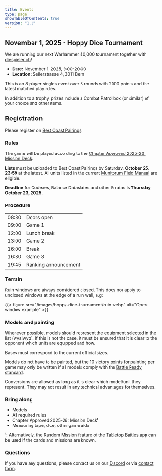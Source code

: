 ```yaml
---
title: Events
type: page
showTableOfContents: true
version: "1.1"
---
```

## November 1, 2025 - Hoppy Dice Tournament

We are running our next Warhammer 40,000 tournament together with [diespieler.ch](https://diespieler.ch)!

- **Date:** November 1, 2025, 9:00-20:00
- **Location:** Seilerstrasse 4, 3011 Bern

This is an 8 player singles event over 3 rounds with 2000 points and the latest matched play rules.

In addition to a trophy, prizes include a Combat Patrol box (or similar) of your choice and other items.


## Registration


Please register on [Best Coast Pairings](https://www.bestcoastpairings.com/event/ijUUu1YKB1KM).


### Rules

The game will be played according to the [Chapter Approved 2025-26: Mission Deck](https://www.warhammer-community.com/en-gb/downloads/warhammer-40000/).

**Lists** must be uploaded to Best Coast Pairings by Saturday, **October 25, 23:59** at the latest.
All units listed in the current [Munitorum Field Manual](https://www.warhammer-community.com/en-gb/downloads/warhammer-40000/) are eligible.

**Deadline** for Codexes, Balance Dataslates and other Erratas is **Thursday October 23, 2025**.


### Procedure

|       |                      |
| ----- | -------------------- |
| 08:30 | Doors open           |
| 09:00 | Game 1               |
| 12:00 | Lunch break          |
| 13:00 | Game 2               |
| 16:00 | Break                |
| 16:30 | Game 3               |
| 19:45 | Ranking announcement |


### Terrain

Ruin windows are always considered closed. This does not apply to unclosed windows at the edge of a ruin wall, e.g:

{{< figure src="/images/hoppy-dice-tournament/ruin.webp" alt="Open window example" >}}


### Models and painting

Whenever possible, models should represent the equipment selected in the list (wysiwyg).
If this is not the case, it must be ensured that it is clear to the opponent which units are equipped and how.

Bases must correspond to the current official sizes.

Models do not have to be painted, but the 10 victory points for painting per game may only be written if all models comply with the [Battle Ready standard](https://www.warhammer-community.com/en-gb/articles/xcSERTQx/citadel-colour-just-what-is-battle-ready/).

Conversions are allowed as long as it is clear which model/unit they represent.
They may not result in any technical advantages for themselves.


### Bring along

- Models 
- All required rules
- Chapter Approved 2025-26: Mission Deck¹
- Measuring tape, dice, other game aids

¹: Alternatively, the Random Mission feature of the [Tabletop Battles app](https://ttba.goonhammer.com/) can be used if the cards and missions are known.


### Questions

If you have any questions, please contact us on our [Discord](https://discord.gg/Vzq39FbuYt) or via [contact form](/en/contact/).
